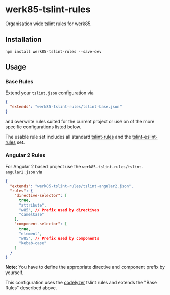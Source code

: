 # werk85-tslint-rules

Organisation wide tslint rules for werk85.

## Installation

```
npm install werk85-tslint-rules --save-dev
```

## Usage

### Base Rules

Extend your `tslint.json` configuration via

```json
{
  "extends": "werk85-tslint-rules/tslint-base.json"
}
```

and overwrite rules suited for the current project or use on of the more specific configurations listed below.

The usable rule set includes all standard [tslint-rules](https://palantir.github.io/tslint/rules/) and the 
[tslint-eslint-rules](https://github.com/buzinas/tslint-eslint-rules) set. 

### Angular 2 Rules

For Angular 2 based project use the `werk85-tslint-rules/tslint-angular2.json` via

```json
{
  "extends": "werk85-tslint-rules/tslint-angular2.json",
  "rules": {
    "directive-selector": [
      true,
      "attribute",
      "w85", // Prefix used by directives
      "camelCase"
    ],
    "component-selector": [
      true,
      "element",
      "w85", // Prefix used by components
      "kebab-case"
    ]
  }
}
```

**Note:** You have to define the appropriate directive and component prefix by yourself.

This configuration uses the [codelyzer](https://github.com/mgechev/codelyzer) tslint rules and extends the "Base Rules" described above.
